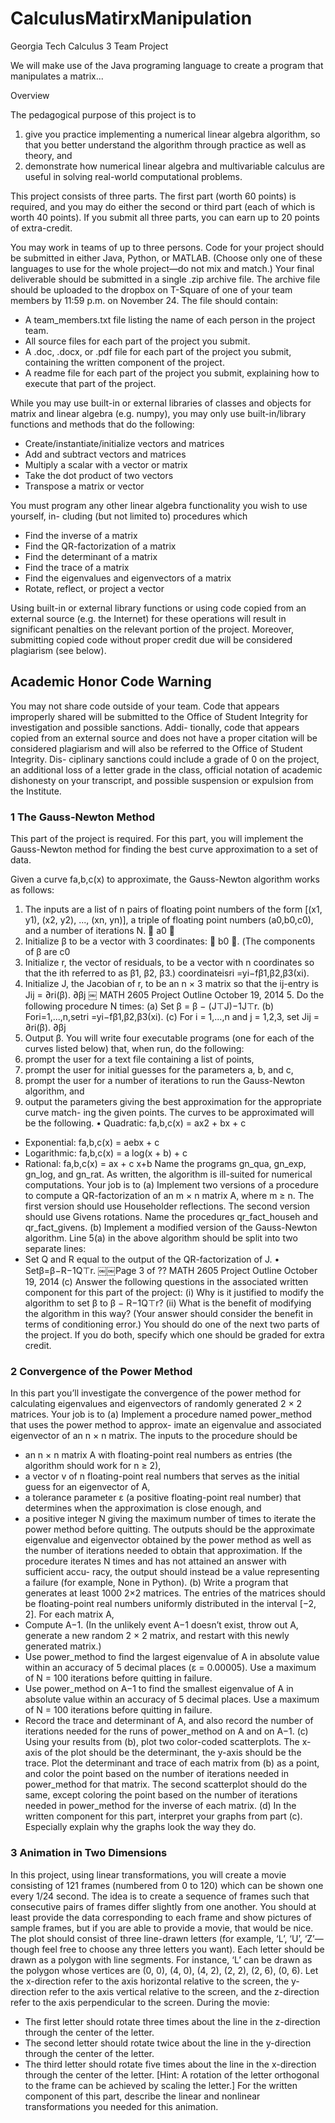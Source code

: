 CalculusMatirxManipulation
==========================

Georgia Tech Calculus 3 Team Project

We will make use of the Java programing language to create a program that manipulates a matrix...

Overview

The pedagogical purpose of this project is to

1. give you practice implementing a numerical linear algebra algorithm, so that you better understand the algorithm through practice as well as theory, and
2. demonstrate how numerical linear algebra and multivariable calculus are useful in solving real-world computational problems.

This project consists of three parts. The first part (worth 60 points) is required, and you may do either the second or third part (each of which is worth 40 points). If you submit all three parts, you can earn up to 20 points of extra-credit.

You may work in teams of up to three persons. Code for your project should be submitted in either Java, Python, or MATLAB. (Choose only one of these languages to use for the whole project—do not mix and match.) Your final deliverable should be submitted in a single .zip archive file. The archive file should be uploaded to the dropbox on T-Square of one of your team members by 11:59 p.m. on November 24. The file should contain:

* A team_members.txt file listing the name of each person in the project team.
* All source files for each part of the project you submit.
* A .doc, .docx, or .pdf file for each part of the project you submit, containing the written component of the project.
* A readme file for each part of the project you submit, explaining how to execute that part of the project.

While you may use built-in or external libraries of classes and objects for matrix and linear algebra (e.g. numpy), you may only use built-in/library functions and methods that do the following:

* Create/instantiate/initialize vectors and matrices
* Add and subtract vectors and matrices
* Multiply a scalar with a vector or matrix
* Take the dot product of two vectors
* Transpose a matrix or vector

You must program any other linear algebra functionality you wish to use yourself, in-
cluding (but not limited to) procedures which

* Find the inverse of a matrix
* Find the QR-factorization of a matrix
* Find the determinant of a matrix
* Find the trace of a matrix
* Find the eigenvalues and eigenvectors of a matrix
* Rotate, reflect, or project a vector

Using built-in or external library functions or using code copied from an external source (e.g. the Internet) for these operations will result in significant penalties on the relevant portion of the project. Moreover, submitting copied code without proper credit due will be considered plagiarism (see below).

## Academic Honor Code Warning

You may not share code outside of your team. Code that appears improperly shared will be submitted to the Office of Student Integrity for investigation and possible sanctions. Addi- tionally, code that appears copied from an external source and does not have a proper citation will be considered plagiarism and will also be referred to the Office of Student Integrity. Dis- ciplinary sanctions could include a grade of 0 on the project, an additional loss of a letter grade in the class, official notation of academic dishonesty on your transcript, and possible suspension or expulsion from the Institute.

### 1 The Gauss-Newton Method
This part of the project is required. For this part, you will implement the Gauss-Newton method for finding the best curve approximation to a set of data.

Given a curve fa,b,c(x) to approximate, the Gauss-Newton algorithm works as follows:

1. The inputs are a list of n pairs of floating point numbers of the form
[(x1, y1), (x2, y2), ..., (xn, yn)],
a triple of floating point numbers (a0,b0,c0), and a number of iterations N.
 a0 
2. Initialize β to be a vector with 3 coordinates:  b0 . (The components of β are
c0
3. Initialize r, the vector of residuals, to be a vector with n coordinates so that the ith
referred to as β1, β2, β3.) coordinateisri =yi−fβ1,β2,β3(xi).
4. Initialize J, the Jacobian of r, to be an n × 3 matrix so that the ij-entry is Jij = ∂ri(β).
∂βj
￼
MATH 2605 Project Outline October 19, 2014 5. Do the following procedure N times:
(a) Set β = β − (J⊤J)−1J⊤r.
(b) Fori=1,...,n,setri =yi−fβ1,β2,β3(xi).
(c) For i = 1,...,n and j = 1,2,3, set
Jij = ∂ri(β).
∂βj
6. Output β.
You will write four executable programs (one for each of the curves listed below) that,
when run, do the following:
1. prompt the user for a text file containing a list of points,
2. prompt the user for initial guesses for the parameters a, b, and c,
3. prompt the user for a number of iterations to run the Gauss-Newton algorithm, and
4. output the parameters giving the best approximation for the appropriate curve match- ing the given points.
The curves to be approximated will be the following. • Quadratic: fa,b,c(x) = ax2 + bx + c
* Exponential: fa,b,c(x) = aebx + c
* Logarithmic: fa,b,c(x) = a log(x + b) + c
* Rational: fa,b,c(x) = ax + c x+b
Name the programs gn_qua, gn_exp, gn_log, and gn_rat.
As written, the algorithm is ill-suited for numerical computations. Your job is to
(a) Implement two versions of a procedure to compute a QR-factorization of an m × n matrix A, where m ≥ n. The first version should use Householder reflections. The second version should use Givens rotations. Name the procedures qr_fact_househ and qr_fact_givens.
(b) Implement a modified version of the Gauss-Newton algorithm. Line 5(a) in the above algorithm should be split into two separate lines:
* Set Q and R equal to the output of the QR-factorization of J. • Setβ=β−R−1Q⊤r.
￼￼Page 3 of ??
MATH 2605 Project Outline October 19, 2014
(c) Answer the following questions in the associated written component for this part of the project:
(i) Why is it justified to modify the algorithm to set β to β − R−1Q⊤r?
(ii) What is the benefit of modifying the algorithm in this way? (Your answer should
consider the benefit in terms of conditioning error.)
You should do one of the next two parts of the project. If you do both, specify which one should be graded for extra credit.

### 2 Convergence of the Power Method

In this part you’ll investigate the convergence of the power method for calculating eigenvalues and eigenvectors of randomly generated 2 × 2 matrices.
Your job is to
(a) Implement a procedure named power_method that uses the power method to approx- imate an eigenvalue and associated eigenvector of an n × n matrix. The inputs to the procedure should be
* an n × n matrix A with floating-point real numbers as entries (the algorithm should work for n ≥ 2),
* a vector v of n floating-point real numbers that serves as the initial guess for an eigenvector of A,
* a tolerance parameter ε (a positive floating-point real number) that determines when the approximation is close enough, and
* a positive integer N giving the maximum number of times to iterate the power method before quitting.
The outputs should be the approximate eigenvalue and eigenvector obtained by the power method as well as the number of iterations needed to obtain that approximation. If the procedure iterates N times and has not attained an answer with sufficient accu- racy, the output should instead be a value representing a failure (for example, None in Python).
(b) Write a program that generates at least 1000 2×2 matrices. The entries of the matrices should be floating-point real numbers uniformly distributed in the interval [−2, 2]. For
each matrix A,
* Compute A−1. (In the unlikely event A−1 doesn’t exist, throw out A, generate a new random 2 × 2 matrix, and restart with this newly generated matrix.)
* Use power_method to find the largest eigenvalue of A in absolute value within an accuracy of 5 decimal places (ε = 0.00005). Use a maximum of N = 100 iterations before quitting in failure.
* Use power_method on A−1 to find the smallest eigenvalue of A in absolute value within an accuracy of 5 decimal places. Use a maximum of N = 100 iterations before quitting in failure.
* Record the trace and determinant of A, and also record the number of iterations needed for the runs of power_method on A and on A−1.
(c) Using your results from (b), plot two color-coded scatterplots. The x-axis of the plot should be the determinant, the y-axis should be the trace. Plot the determinant and trace of each matrix from (b) as a point, and color the point based on the number of iterations needed in power_method for that matrix. The second scatterplot should do the same, except coloring the point based on the number of iterations needed in power_method for the inverse of each matrix.
(d) In the written component for this part, interpret your graphs from part (c). Especially explain why the graphs look the way they do.

### 3 Animation in Two Dimensions

In this project, using linear transformations, you will create a movie consisting of 121 frames (numbered from 0 to 120) which can be shown one every 1/24 second. The idea is to create a sequence of frames such that consecutive pairs of frames differ slightly from one another. You should at least provide the data corresponding to each frame and show pictures of sample frames, but if you are able to provide a movie, that would be nice.
The plot should consist of three line-drawn letters (for example, ‘L’, ‘U’, ‘Z’—though feel free to choose any three letters you want). Each letter should be drawn as a polygon with line segments. For instance, ‘L’ can be drawn as the polygon whose vertices are
(0, 0), (4, 0), (4, 2), (2, 2), (2, 6), (0, 6).
Let the x-direction refer to the axis horizontal relative to the screen, the y-direction refer to the axis vertical relative to the screen, and the z-direction refer to the axis perpendicular to the screen.
During the movie:
* The first letter should rotate three times about the line in the z-direction through the center of the letter.
* The second letter should rotate twice about the line in the y-direction through the center of the letter.
* The third letter should rotate five times about the line in the x-direction through the center of the letter.
[Hint: A rotation of the letter orthogonal to the frame can be achieved by scaling the letter.] For the written component of this part, describe the linear and nonlinear transformations
you needed for this animation.
